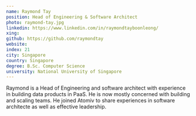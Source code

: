 ```yaml
---
name: Raymond Tay
position: Head of Engineering & Software Architect
photo: raymond-tay.jpg
linkedin: https://www.linkedin.com/in/raymondtayboonleong/
xing: 
github: https://github.com/raymondtay
website: 
index: 21
city: Singapore
country: Singapore
degree: B.Sc. Computer Science
university: National University of Singapore
---
```

Raymond is a Head of Engineering and software architect with experience in building data products in PaaS. He is now mostly concerned with building and scaling teams. He joined Atomiv to share experiences in software architecte as well as effective leadership.